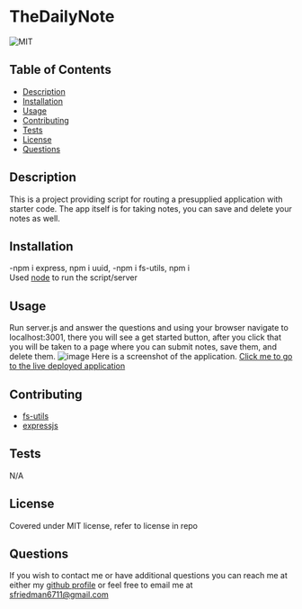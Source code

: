 # TheDailyNote
![MIT](https://img.shields.io/badge/license-MIT-green)
## Table of Contents
- [Description](#description)
- [Installation](#installation)
- [Usage](#usage)
- [Contributing](#contributing)
- [Tests](#tests)
- [License](#license)
- [Questions](#questions)
## Description
This is a project providing script for routing a presupplied application with starter code. The app itself is for taking notes, you can save and delete your notes as well.
## Installation
-npm i express, npm i uuid, -npm i fs-utils, npm i<br>
Used [node](https://nodejs.org/en/) to run the script/server
## Usage
Run server.js and answer the questions and using your browser navigate to localhost:3001, there you will see a get started button, after you click that you will be taken to a page where you can submit notes, save them, and delete them.
![image](https://user-images.githubusercontent.com/123116188/224789372-816c9e36-722c-4bce-9854-5642444a253f.png)
Here is a screenshot of the application.
[Click me to go to the live deployed application](https://thedailynote.herokuapp.com/)
## Contributing
- [fs-utils](https://github.com/assemble/fs-utils) <br>
- [expressjs](expressjs.com)
## Tests
N/A
## License
Covered under MIT license, refer to license in repo
## Questions
If you wish to contact me or have additional questions you can reach me at either my [github profile](https://github.com/reverofsuturb) or feel free to email me at [sfriedman6711@gmail.com](mailto:sfriedman6711@gmail.com)
